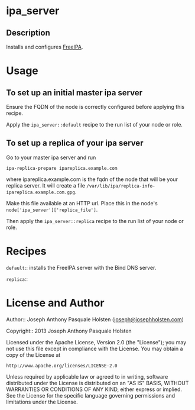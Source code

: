 # <a name="title"></a> ipa_server

## <a name="description"></a> Description

Installs and configures [FreeIPA](http://freeipa.org/page/Main_Page).

# <a name="usage"></a> Usage


## To set up an initial master ipa server

Ensure the FQDN of the node is correctly configured before applying this
recipe.

Apply the `ipa_server::default` recipe to the run list of your node or
role.

## To set up a replica of your ipa server

Go to your master ipa server and run

    ipa-replica-prepare ipareplica.example.com

where ipareplica.example.com is the fqdn of the node that will be your replica
server. It will create a file `/var/lib/ipa/replica-info-ipareplica.example.com.gpg`.

Make this file available at an HTTP url. Place this in the node's
`node['ipa_server']['replica_file']`.

Then apply the `ipa_server::replica` recipe to the run list of your node or
role.

# <a name="recipes"></a> Recipes

`default`:: installs the FreeIPA server with the Bind DNS server.


`replica`:: 

# <a name="license"></a> License and Author

Author:: Joseph Anthony Pasquale Holsten (<joseph@josephholsten.com>)

Copyright:: 2013 Joseph Anthony Pasquale Holsten

Licensed under the Apache License, Version 2.0 (the "License");
you may not use this file except in compliance with the License.
You may obtain a copy of the License at

    http://www.apache.org/licenses/LICENSE-2.0

Unless required by applicable law or agreed to in writing, software
distributed under the License is distributed on an "AS IS" BASIS,
WITHOUT WARRANTIES OR CONDITIONS OF ANY KIND, either express or implied.
See the License for the specific language governing permissions and
limitations under the License.
